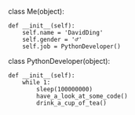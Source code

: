 class Me(object):
    
    def __init__(self):
        self.name = 'DavidDing'
        self.gender = '♂'
        self.job = PythonDeveloper()

class PythonDeveloper(object):

    def __init__(self):
        while 1:
            sleep(100000000)
            have_a_look_at_some_code()
            drink_a_cup_of_tea()

<!---
DavidDing2014/DavidDing2014 is a ✨ special ✨ repository because its `README.md` (this file) appears on your GitHub profile.
You can click the Preview link to take a look at your changes.
--->
